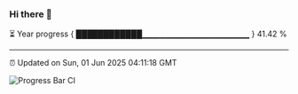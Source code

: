 ### Hi there 👋

⏳ Year progress { ████████████▁▁▁▁▁▁▁▁▁▁▁▁▁▁▁▁▁▁ } 41.42 %

---

⏰ Updated on Sun, 01 Jun 2025 04:11:18 GMT

![Progress Bar CI](https://github.com/IshwaranRudhara/GIT-ACTION/workflows/Progress%20Bar%20CI/badge.svg)
